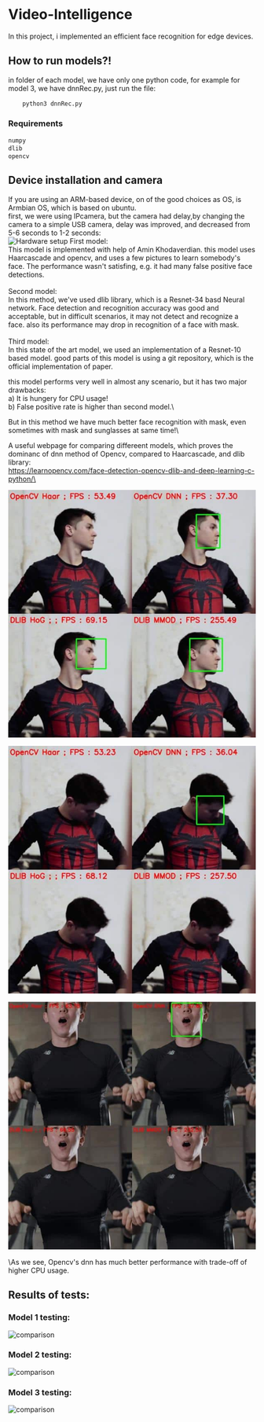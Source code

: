 # Video-Intelligence

In this project, i implemented an efficient face recognition for edge devices.
## How to run models?!
in folder of each model, we have only one python code, for example for model 3, we have dnnRec.py, just run the file:
```
    python3 dnnRec.py 
```
### Requirements
```
numpy
dlib
opencv
```
## Device installation and camera
If you are using an ARM-based device, on of the good choices as OS, is Armbian OS, which is based on ubuntu.\
first, we were using IPcamera, but the camera had delay,by changing the camera to a simple USB camera, delay was improved, and decreased from 5-6 seconds to 1-2 seconds:\
![Hardware setup](/img5.jpg "Hardware setup")
First model:\
This model is implemented with help of Amin Khodaverdian. this model uses Haarcascade and opencv, and uses a few pictures to learn somebody's face.
The performance wasn't satisfing, e.g. it had many false positive face detections.\
\
Second model:\
In this method, we've used dlib library, which is a Resnet-34 basd Neural network. Face detection and recognition accuracy was good and acceptable,
but in difficult scenarios, it may not detect and recognize a face. also its performance may drop in recognition of a face with mask.\
\
Third model:\
In this state of the art model, we used an implementation of a Resnet-10 based model. good parts of this model is using a git repository, which is the official implementation of paper.

this model performs very well in almost any scenario, but it has two major drawbacks:\
    a) It is hungery for CPU usage!\
    b) False positive rate is higher than second model.\
    
 But in this method we have much better face recognition with mask, even sometimes with mask and sunglasses at same time!\
 


A useful webpage for comparing differeent models, which proves the dominanc of dnn method of Opencv, compared to Haarcascade, and dlib library:\
https://learnopencv.com/face-detection-opencv-dlib-and-deep-learning-c-python/\

![comparison](/img1comp.jpg "dnn dlib haarcascade comparison")

![comparison](/img2comp.jpg "dnn dlib haarcascade comparison")

![comparison](/img3comp.jpg "dnn dlib haarcascade comparison")

\As we see, Opencv's dnn has much better performance with trade-off of higher CPU usage.

## Results of tests:
### Model 1 testing:
![comparison](/img6comp.jpg "dnn dlib haarcascade comparison")

### Model 2 testing:
![comparison](/img7comp.jpg "dnn dlib haarcascade comparison")

### Model 3 testing:
![comparison](/img8comp.jpg "dnn dlib haarcascade comparison")
